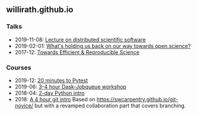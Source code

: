 ## willirath.github.io

### Talks

- 2019-11-08: [Lecture on distributed scientific software](https://github.com/willirath/talk_disentangling_scientific_software)
- 2019-02-01: [What's holding us back on our way towards open science?](https://willirath.github.io/2019-02-01_what_is_holding_us_back_on_our_way_towards_open_science/)
- 2017-12: [Towards Efficient & Reproducible Science](https://willirath.gitlab.io/towards_reproducible_science/)

### Courses

- 2019-12: [20 minutes to Pytest](https://github.com/geomar-tm/pytest-intro-2019)
- 2019-06: [3-4 hour Dask-Jobqueue workshop](https://github.com/willirath/dask_jobqueue_workshop_materials)
- 2018-04: [2-day Python intro](https://github.com/geomar-tm/python-intro-201804)
- 2018: [A 4 hour git intro](http://willirath.gitlab.io/git-intro/) Based on
  https://swcarpentry.github.io/git-novice/ but with a revamped collaboration part that covers branching.

